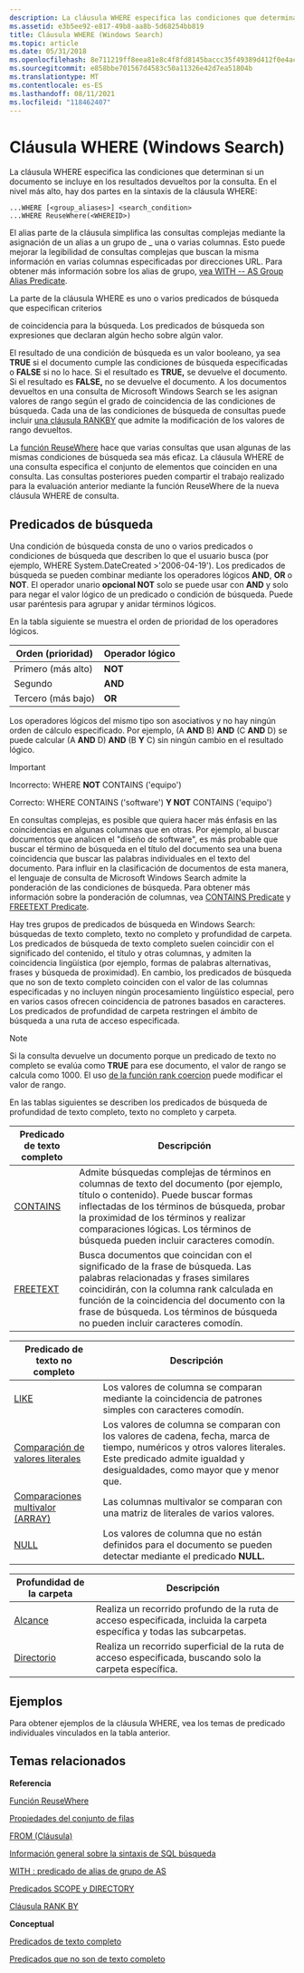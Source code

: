 ```yaml
---
description: La cláusula WHERE especifica las condiciones que determinan si un documento se incluye en los resultados devueltos por la consulta.
ms.assetid: e3b5ee92-e817-49b8-aa8b-5d68254bb819
title: Cláusula WHERE (Windows Search)
ms.topic: article
ms.date: 05/31/2018
ms.openlocfilehash: 8e711219ff8eea81e8c4f8fd8145baccc35f49389d412f0e4ac088aa06666643
ms.sourcegitcommit: e858bbe701567d4583c50a11326e42d7ea51804b
ms.translationtype: MT
ms.contentlocale: es-ES
ms.lasthandoff: 08/11/2021
ms.locfileid: "118462407"
---
```

# <a name="where-clause-windows-search"></a>Cláusula WHERE (Windows Search)

La cláusula WHERE especifica las condiciones que determinan si un documento se incluye en los resultados devueltos por la consulta. En el nivel más alto, hay dos partes en la sintaxis de la cláusula WHERE:


```
...WHERE [<group_aliases>] <search_condition>
...WHERE ReuseWhere(<WHEREID>)
```



El alias <grupo de> parte de la cláusula simplifica las consultas complejas mediante la asignación de un alias a un grupo de \_ una o varias columnas. Esto puede mejorar la legibilidad de consultas complejas que buscan la misma información en varias columnas especificadas por direcciones URL. Para obtener más información sobre los alias de grupo, [vea WITH -- AS Group Alias Predicate](-search-sql-with-as.md).

La parte de la cláusula WHERE es uno o varios predicados de búsqueda que especifican criterios <search condition> de coincidencia para la búsqueda. Los predicados de búsqueda son expresiones que declaran algún hecho sobre algún valor.

El resultado de una condición de búsqueda es un valor booleano, ya sea **TRUE** si el documento cumple las condiciones de búsqueda especificadas o **FALSE** si no lo hace. Si el resultado es **TRUE,** se devuelve el documento. Si el resultado es **FALSE,** no se devuelve el documento. A los documentos devueltos en una consulta de Microsoft Windows Search se les asignan valores de rango según el grado de coincidencia de las condiciones de búsqueda. Cada una de las condiciones de búsqueda de consultas puede incluir [una cláusula RANKBY](-search-sql-rankby.md) que admite la modificación de los valores de rango devueltos.

La [función ReuseWhere](-search-sql-reusewhere.md) hace que varias consultas que usan algunas de las mismas condiciones de búsqueda sea más eficaz. La cláusula WHERE de una consulta especifica el conjunto de elementos que coinciden en una consulta. Las consultas posteriores pueden compartir el trabajo realizado para la evaluación anterior mediante la función ReuseWhere de la nueva cláusula WHERE de consulta.

## <a name="search-predicates"></a>Predicados de búsqueda

Una condición de búsqueda consta de uno o varios predicados o condiciones de búsqueda que describen lo que el usuario busca (por ejemplo, WHERE System.DateCreated >'2006-04-19'). Los predicados de búsqueda se pueden combinar mediante los operadores lógicos **AND**, **OR** o **NOT**. El operador unario **opcional NOT** solo se puede usar con **AND** y solo para negar el valor lógico de un predicado o condición de búsqueda. Puede usar paréntesis para agrupar y anidar términos lógicos.

En la tabla siguiente se muestra el orden de prioridad de los operadores lógicos.



| Orden (prioridad) | Operador lógico |
|--------------------|------------------|
| Primero (más alto)    | **NOT**          |
| Segundo             | **AND**          |
| Tercero (más bajo)     | **OR**           |



 

Los operadores lógicos del mismo tipo son asociativos y no hay ningún orden de cálculo especificado. Por ejemplo, (A **AND** B) **AND** (C **AND** D) se puede calcular (A **AND** D) **AND** (B **Y** C) sin ningún cambio en el resultado lógico.

> [!IMPORTANT]
>
> Incorrecto: WHERE **NOT** CONTAINS ('equipo')
>
> Correcto: WHERE CONTAINS ('software') **Y NOT** CONTAINS ('equipo')

 

En consultas complejas, es posible que quiera hacer más énfasis en las coincidencias en algunas columnas que en otras. Por ejemplo, al buscar documentos que analicen el "diseño de software", es más probable que buscar el término de búsqueda en el título del documento sea una buena coincidencia que buscar las palabras individuales en el texto del documento. Para influir en la clasificación de documentos de esta manera, el lenguaje de consulta de Microsoft Windows Search admite la ponderación de las condiciones de búsqueda. Para obtener más información sobre la ponderación de columnas, vea [CONTAINS Predicate](-search-sql-contains.md) y [FREETEXT Predicate](-search-sql-freetext.md).

Hay tres grupos de predicados de búsqueda en Windows Search: búsquedas de texto completo, texto no completo y profundidad de carpeta. Los predicados de búsqueda de texto completo suelen coincidir con el significado del contenido, el título y otras columnas, y admiten la coincidencia lingüística (por ejemplo, formas de palabras alternativas, frases y búsqueda de proximidad). En cambio, los predicados de búsqueda que no son de texto completo coinciden con el valor de las columnas especificadas y no incluyen ningún procesamiento lingüístico especial, pero en varios casos ofrecen coincidencia de patrones basados en caracteres. Los predicados de profundidad de carpeta restringen el ámbito de búsqueda a una ruta de acceso especificada.

> [!Note]  
> Si la consulta devuelve un documento porque un predicado de texto no completo se evalúa como **TRUE** para ese documento, el valor de rango se calcula como 1000. El uso [de la función rank coercion](-search-sql-rankby.md) puede modificar el valor de rango.

 

En las tablas siguientes se describen los predicados de búsqueda de profundidad de texto completo, texto no completo y carpeta.



| Predicado de texto completo                  | Descripción                                                                                                                                                                                                                                                      |
|--------------------------------------|------------------------------------------------------------------------------------------------------------------------------------------------------------------------------------------------------------------------------------------------------------------|
| [CONTAINS](-search-sql-contains.md) | Admite búsquedas complejas de términos en columnas de texto del documento (por ejemplo, título o contenido). Puede buscar formas inflectadas de los términos de búsqueda, probar la proximidad de los términos y realizar comparaciones lógicas. Los términos de búsqueda pueden incluir caracteres comodín. |
| [FREETEXT](-search-sql-freetext.md) | Busca documentos que coincidan con el significado de la frase de búsqueda. Las palabras relacionadas y frases similares coincidirán, con la columna rank calculada en función de la coincidencia del documento con la frase de búsqueda. Los términos de búsqueda no pueden incluir caracteres comodín.  |



 



| Predicado de texto no completo                                                    | Descripción                                                                                                                                                                           |
|----------------------------------------------------------------------------|---------------------------------------------------------------------------------------------------------------------------------------------------------------------------------------|
| [LIKE](-search-sql-like.md)                                               | Los valores de columna se comparan mediante la coincidencia de patrones simples con caracteres comodín.                                                                                                    |
| [Comparación de valores literales](-search-sql-literalvaluecomparison.md)         | Los valores de columna se comparan con los valores de cadena, fecha, marca de tiempo, numéricos y otros valores literales. Este predicado admite igualdad y desigualdades, como mayor que y menor que. |
| [Comparaciones multivalor (ARRAY)](-search-sql-multivaluedcomparisons.md) | Las columnas multivalor se comparan con una matriz de literales de varios valores.                                                                                                             |
| [NULL](-search-sql-null.md)                                               | Los valores de columna que no están definidos para el documento se pueden detectar mediante el predicado **NULL.**                                                                                    |



 



| Profundidad de la carpeta                             | Descripción                                                                                        |
|------------------------------------------|----------------------------------------------------------------------------------------------------|
| [Alcance](-search-sql-folderdepth.md)     | Realiza un recorrido profundo de la ruta de acceso especificada, incluida la carpeta específica y todas las subcarpetas. |
| [Directorio](-search-sql-folderdepth.md) | Realiza un recorrido superficial de la ruta de acceso especificada, buscando solo la carpeta específica.            |



 

## <a name="examples"></a>Ejemplos

Para obtener ejemplos de la cláusula WHERE, vea los temas de predicado individuales vinculados en la tabla anterior.

## <a name="related-topics"></a>Temas relacionados

<dl> <dt>

**Referencia**
</dt> <dt>

[Función ReuseWhere](-search-sql-reusewhere.md)
</dt> <dt>

[Propiedades del conjunto de filas](-search-sql-rowset-properties.md)
</dt> <dt>

[FROM (Cláusula)](-search-sql-from.md)
</dt> <dt>

[Información general sobre la sintaxis de SQL búsqueda](-search-sql-ovwofsearchquery.md)
</dt> <dt>

[WITH : predicado de alias de grupo de AS](-search-sql-with-as.md)
</dt> <dt>

[Predicados SCOPE y DIRECTORY](-search-sql-folderdepth.md)
</dt> <dt>

[Cláusula RANK BY](-search-sql-rankby.md)
</dt> <dt>

**Conceptual**
</dt> <dt>

[Predicados de texto completo](-search-sql-fulltextpredicates.md)
</dt> <dt>

[Predicados que no son de texto completo](-search-sql-nonfulltextpredicates.md)
</dt> </dl>

 

 



